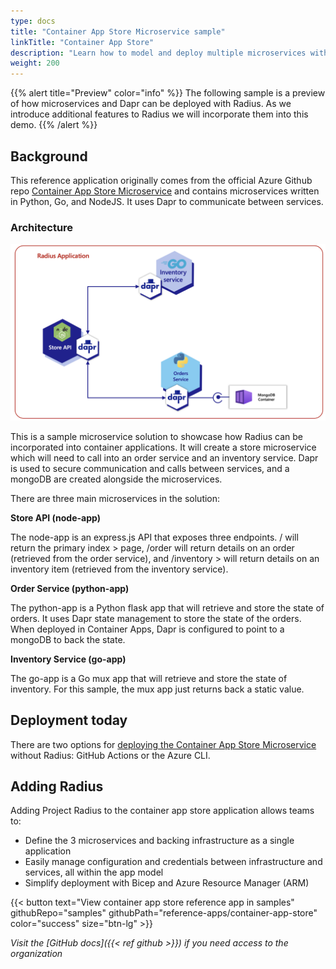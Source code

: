 ```yaml
---
type: docs
title: "Container App Store Microservice sample"
linkTitle: "Container App Store"
description: "Learn how to model and deploy multiple microservices with Radius and Dapr"
weight: 200
---
```


{{% alert title="Preview" color="info" %}}
The following sample is a preview of how microservices and Dapr can be deployed with Radius. As we introduce additional features to Radius we will incorporate them into this demo.
{{% /alert %}}

## Background

This reference application originally comes from the official Azure Github repo [Container App Store Microservice](https://github.com/Azure-Samples/container-apps-store-api-microservice) and contains microservices written in Python, Go, and NodeJS. It uses Dapr to communicate between services.

### Architecture

<img src="container-app-store-radius.png" alt="Architecture diagram of container app store on Radius" width=900 ><br >

This is a sample microservice solution to showcase how Radius can be incorporated into container applications. It will create a store microservice which will need to call into an order service and an inventory service. Dapr is used to secure communication and calls between services, and a mongoDB are created alongside the microservices.

There are three main microservices in the solution:

**Store API (node-app)**

The node-app is an express.js API that exposes three endpoints. / will return the primary index > page, /order will return details on an order (retrieved from the order service), and /inventory > will return details on an inventory item (retrieved from the inventory service).

**Order Service (python-app)**

The python-app is a Python flask app that will retrieve and store the state of orders. It uses Dapr state management to store the state of the orders. When deployed in Container Apps, Dapr is configured to point to a mongoDB to back the state.

**Inventory Service (go-app)**

The go-app is a Go mux app that will retrieve and store the state of inventory. For this sample, the mux app just returns back a static value.

## Deployment today

There are two options for [deploying the Container App Store Microservice](https://github.com/Azure-Samples/container-apps-store-api-microservice#deploy-and-run) without Radius: GitHub Actions or the Azure CLI.

## Adding Radius

Adding Project Radius to the container app store application allows teams to:

- Define the 3 microservices and backing infrastructure as a single application
- Easily manage configuration and credentials between infrastructure and services, all within the app model
- Simplify deployment with Bicep and Azure Resource Manager (ARM)

{{< button text="View container app store reference app in samples" githubRepo="samples" githubPath="reference-apps/container-app-store" color="success" size="btn-lg" >}}

*Visit the [GitHub docs]({{< ref github >}}) if you need access to the organization*
